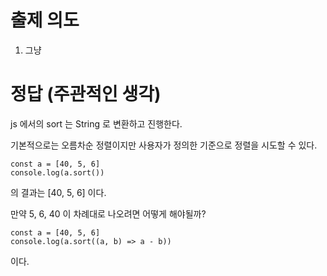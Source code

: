 # 출제 의도
1. 그냥
# 정답 (주관적인 생각)
js 에서의 sort 는 String 로 변환하고 진행한다.

기본적으로는 오름차순 정렬이지만 사용자가 정의한 기준으로 정렬을 시도할 수 있다.
```
const a = [40, 5, 6]
console.log(a.sort())
```
의 결과는 [40, 5, 6] 이다.

만약 5, 6, 40 이 차례대로 나오려면 어떻게 해야될까?
```
const a = [40, 5, 6]
console.log(a.sort((a, b) => a - b))
```
이다.